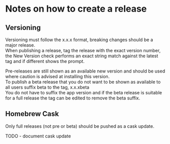 # Notes on how to create a release #

## Versioning ##
Versioning must follow the x.x.x format, breaking changes should be a major release.  
When publishing a release, tag the release with the exact version number, the New Version check performs an exact string match against the latest tag and if different shows the prompt.  

Pre-releases are still shown as an available new version and should be used where caution is advised at installing this version.  
To publish a beta release that you do not want to be shown as available to all users suffix beta to the tag, x.x.xbeta  
You do not have to suffix the app version and if the beta release is suitable for a full release the tag can be edited to remove the beta suffix.

## Homebrew Cask ##
Only full releases (not pre or beta) should be pushed as a cask update.

TODO - document cask update

